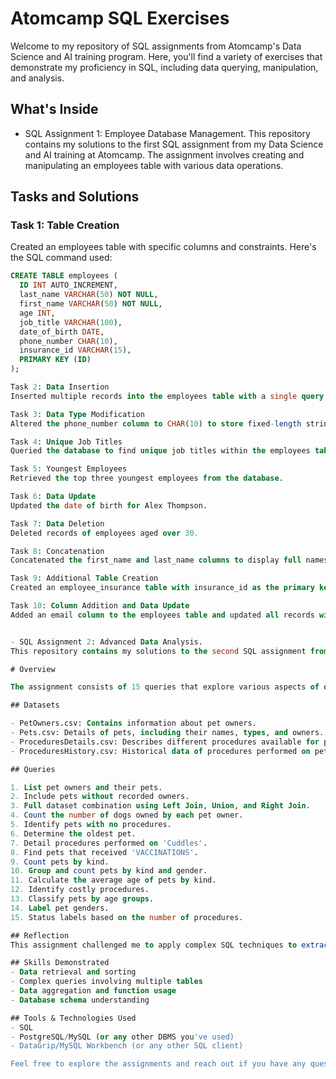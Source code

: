 # Atomcamp SQL Exercises

Welcome to my repository of SQL assignments from Atomcamp's Data Science and AI training program. Here, you'll find a variety of exercises that demonstrate my proficiency in SQL, including data querying, manipulation, and analysis.

## What's Inside

- SQL Assignment 1: Employee Database Management.
This repository contains my solutions to the first SQL assignment from my Data Science and AI training at Atomcamp. The assignment involves creating and manipulating an employees table with various data operations.

## Tasks and Solutions
### Task 1: Table Creation
Created an employees table with specific columns and constraints. Here's the SQL command used:

```SQL
CREATE TABLE employees (
  ID INT AUTO_INCREMENT,
  last_name VARCHAR(50) NOT NULL,
  first_name VARCHAR(50) NOT NULL,
  age INT,
  job_title VARCHAR(100),
  date_of_birth DATE,
  phone_number CHAR(10),
  insurance_id VARCHAR(15),
  PRIMARY KEY (ID)
);

Task 2: Data Insertion
Inserted multiple records into the employees table with a single query. Modified the phone_number column to accommodate the data format.

Task 3: Data Type Modification
Altered the phone_number column to CHAR(10) to store fixed-length strings.

Task 4: Unique Job Titles
Queried the database to find unique job titles within the employees table.

Task 5: Youngest Employees
Retrieved the top three youngest employees from the database.

Task 6: Data Update
Updated the date of birth for Alex Thompson.

Task 7: Data Deletion
Deleted records of employees aged over 30.

Task 8: Concatenation
Concatenated the first_name and last_name columns to display full names.

Task 9: Additional Table Creation
Created an employee_insurance table with insurance_id as the primary key.

Task 10: Column Addition and Data Update
Added an email column to the employees table and updated all records with a default value.


- SQL Assignment 2: Advanced Data Analysis.
This repository contains my solutions to the second SQL assignment from my Data Science and AI training at Atomcamp. The assignment focuses on advanced data analysis using four datasets: PetOwners.csv, Pets.csv, ProceduresDetails.csv, and ProceduresHistory.csv.

# Overview

The assignment consists of 15 queries that explore various aspects of data manipulation and retrieval, including joins, aggregations, and subqueries. The queries address real-world scenarios such as identifying pet owners, analyzing pet procedures, and classifying pets based on age and gender.

## Datasets

- PetOwners.csv: Contains information about pet owners.
- Pets.csv: Details of pets, including their names, types, and owners.
- ProceduresDetails.csv: Describes different procedures available for pets.
- ProceduresHistory.csv: Historical data of procedures performed on pets.

## Queries

1. List pet owners and their pets.
2. Include pets without recorded owners.
3. Full dataset combination using Left Join, Union, and Right Join.
4. Count the number of dogs owned by each pet owner.
5. Identify pets with no procedures.
6. Determine the oldest pet.
7. Detail procedures performed on 'Cuddles'.
8. Find pets that received 'VACCINATIONS'.
9. Count pets by kind.
10. Group and count pets by kind and gender.
11. Calculate the average age of pets by kind.
12. Identify costly procedures.
13. Classify pets by age groups.
14. Label pet genders.
15. Status labels based on the number of procedures.

## Reflection
This assignment challenged me to apply complex SQL techniques to extract meaningful insights from interconnected data. It has significantly enhanced my understanding of data relationships and the power of SQL in data analysis.

## Skills Demonstrated
- Data retrieval and sorting
- Complex queries involving multiple tables
- Data aggregation and function usage
- Database schema understanding

## Tools & Technologies Used
- SQL
- PostgreSQL/MySQL (or any other DBMS you've used)
- DataGrip/MySQL Workbench (or any other SQL client)

Feel free to explore the assignments and reach out if you have any questions or feedback!
